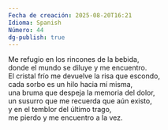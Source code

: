```yaml
---
Fecha de creación: 2025-08-20T16:21
Idioma: Spanish
Número: 44
dg-publish: true
---
```

Me refugio en los rincones de la bebida,  
donde el mundo se diluye y me encuentro.  
El cristal frío me devuelve la risa que escondo,  
cada sorbo es un hilo hacia mí misma,  
una bruma que despeja la memoria del dolor,  
un susurro que me recuerda que aún existo,  
y en el temblor del último trago,  
me pierdo y me encuentro a la vez.